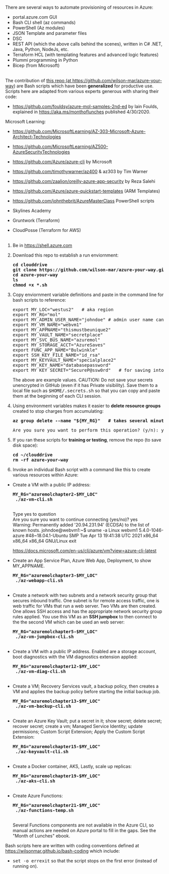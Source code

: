 There are several ways to automate provisioning of resources in Azure:
   * portal.azure.com GUI
   * Bash CLI shell (az commands)
   * PowerShell (Az modules)
   * JSON Template and parameter files
   * DSC
   * REST API (which the above calls behind the scenes), written in C# .NET, Java, Python, NodeJs, etc.
   * Terraform HCL (with templating features and advanced logic features)
   * Plummi programming in Python
   * Bicep (from Microsoft)
   <br /><br />

The contribution of <a target="_blank" href="https://github.com/wilson-mar/azure-your-way/">this repo (at https://github.com/wilson-mar/azure-your-way)</a>
are Bash scripts which have been <strong>generalized</strong> for productive use.
Scripts here are adapted from various experts generous with sharing their code:
   * https://github.com/fouldsy/azure-mol-samples-2nd-ed by Iain Foulds, explained in https://aka.ms/monthoflunches published 4/30/2020.

   Microsoft Learning:
   * https://github.com/MicrosoftLearning/AZ-303-Microsoft-Azure-Architect-Technologies
   * https://github.com/MicrosoftLearning/AZ500-AzureSecurityTechnologies
   * https://github.com/Azure/azure-cli by Microsoft

   * https://github.com/timothywarner/az400 & az303 by Tim Warner
   * https://github.com/zaalion/oreilly-azure-app-security by Reza Salehi 
   
   * https://github.com/Azure/azure-quickstart-templates (ARM Templates)
   * https://github.com/johnthebrit/AzureMasterClass PowerShell scripts

   * Skylines Academy
   * Gruntwork (Terraform)
   * CloudPosse (Terraform for AWS)
   <br /><br />

1. Be in https://shell.azure.com

1. Download this repo to establish a run enviornment:

   <pre><strong>cd clouddrive
   git clone https://github.com/wilson-mar/azure-your-way.git --depth 1 
   cd azure-your-way
   ls
   chmod +x *.sh
   </strong></pre>

1. Copy enviornment variable definitions and paste in the command line for bash scripts to reference:

   <pre>export MY_LOC="westus2"   # aka region
   export MY_RG="mol"
   export MY_ADMIN_USER_NAME="johndoe" # admin user name cannot contain upper case character A-Z, special characters \/"[]:|<>+=;,?*@#()! or start with $ or -
   export MY_VM_NAME="webvm1"
   export MY_APPNAME="thismustbeunique2"
   export MY_VAULT_NAME="secretplace"
   export MY_SVC_BUS_NAME="azuremol"
   export MY_STORAGE_ACCT="AzureSaves"
   export FUNC_APP_NAME="Bulwinkle"
   export SSH_KEY_FILE_NAME="id_rsa"
   export MY_KEYVAULT_NAME="specialplace2"
   export MY_KEY_NAME="databasepassword"
   export MY_KEY_SECRET="SecureP@ssw0rd"   # for saving into Key Vault
   </pre>

   The above are example values. CAUTION: Do not save your secrets unencrypted in GitHub (even if it has Private visibility).
   Save them to a local file such as <tt>$HOME/.secrets.sh</tt> so that you can 
   copy and paste them at the beginning of each CLI session.

1. Using environment variables makes it easier to <strong>delete resource groups</strong> created to stop charges from accumulating: 

   <pre><strong>az group delete --name "${MY_RG}"   # takes several minutes
   </strong></pre>

   <pre>Are you sure you want to perform this operation? (y/n): y</pre>

1. If you ran these scripts for <strong>training or testing</strong>, remove the repo (to save disk space):

   <pre><strong>cd ~/clouddrive
   rm -rf azure-your-way
   </strong></pre>

1. Invoke an individual Bash script with a command like this to create various resources within Azure:

* Create a VM with a public IP address:

   <pre><strong>MY_RG="azuremolchapter2-$MY_LOC"
   ./az-vm-cli.sh 
   </strong></pre>
   
   Type yes to question<br />
   Are you sure you want to continue connecting (yes/no)? yes<br />
   Warning: Permanently added '20.94.231.94' (ECDSA) to the list of known hosts.
   johndoe@webvm1:~$ uname -a
   Linux webvm1 5.4.0-1046-azure #48~18.04.1-Ubuntu SMP Tue Apr 13 19:41:38 UTC 2021 x86_64 x86_64 x86_64 GNU/Linux
   exit
   
   https://docs.microsoft.com/en-us/cli/azure/vm?view=azure-cli-latest

* Create an App Service Plan, Azure Web App, Deployment, to show MY_APPNAME.

   <pre><strong>MY_RG="azuremolchapter3-$MY_LOC"
   ./az-webapp-cli.sh
   </strong></pre>

* Create a network with two subnets and a network security group that secures inbound traffic. One subnet is for remote access traffic, one is web traffic for VMs that run a web server. Two VMs are then created. One allows SSH access and has the appropriate network security group rules applied. You use this VM as an <strong>SSH jumpbox</strong> to then connect to the the second VM which can be used an web server:

   <pre><strong>MY_RG="azuremolchapter5-$MY_LOC"
   ./az-vm-jumpbox-cli.sh
   </strong></pre> 

* Create a VM with a public IP address. Enabled are a storage account, boot diagnostics with the VM diagnostics extension applied:

   <pre><strong>MY_RG="azuremolchapter12-$MY_LOC"
   ./az-vm-diag-cli.sh
   </strong></pre>

* Create a VM; Recovery Services vault, a backup policy, then creates a VM and applies the backup policy before starting the initial backup job.

   <pre><strong>MY_RG="azuremolchapter13-$MY_LOC"
   ./az-vm-backup-cli.sh
   </strong></pre>

* Create an Azure Key Vault; put a secret in it; show secret; delete secret; recover secret; create a vm; Managed Service Identity; update permissions; Custom Script Extension; Apply the Custom Script Extension:

   <pre><strong>MY_RG="azuremolchapter15-$MY_LOC"
   ./az-keyvault-cli.sh
   </strong></pre>
   
* Create a Docker container, AKS, Lastly, scale up replicas:

   <pre><strong>MY_RG="azuremolchapter19-$MY_LOC"
   ./az-aks-cli.sh
   </strong></pre>

* Create Azure Functions:

   <pre><strong>MY_RG="azuremolchapter21-$MY_LOC"
   ./az-functions-temp.sh
   </strong></pre>

   Several Functions components are not available in the Azure CLI, so manual actions are needed on Azure portal to fill in the gaps.
   See the "Month of Lunches" ebook.

Bash scripts here are written with coding conventions defined at <a target="_blank" href="https://wilsonmar.github.io/bash-codng">https://wilsonmar.github.io/bash-coding</a> which include:

   * <tt>set -o errexit</tt> so that the script stops on the first error (instead of running on).
   <br /><br />
   
   
